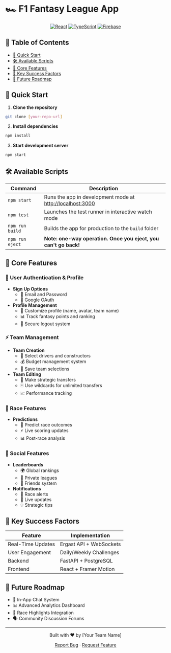 # 🏎️ F1 Fantasy League App

<div align="center">

[![React](https://img.shields.io/badge/React-20232A?style=for-the-badge&logo=react&logoColor=61DAFB)](https://reactjs.org/)
[![TypeScript](https://img.shields.io/badge/TypeScript-007ACC?style=for-the-badge&logo=typescript&logoColor=white)](https://www.typescriptlang.org/)
[![Firebase](https://img.shields.io/badge/Firebase-FFCA28?style=for-the-badge&logo=firebase&logoColor=black)](https://firebase.google.com/)

</div>

## 📑 Table of Contents
- [🚀 Quick Start](#quick-start)
- [🛠️ Available Scripts](#available-scripts)
- [🎯 Core Features](#core-features)
- [🔑 Key Success Factors](#key-success-factors)
- [🔮 Future Roadmap](#future-roadmap)

## 🚀 Quick Start

1. **Clone the repository**
```bash
git clone [your-repo-url]
```

2. **Install dependencies**
```bash
npm install
```

3. **Start development server**
```bash
npm start
```

## 🛠️ Available Scripts

| Command | Description |
|---------|-------------|
| `npm start` | Runs the app in development mode at [http://localhost:3000](http://localhost:3000) |
| `npm test` | Launches the test runner in interactive watch mode |
| `npm run build` | Builds the app for production to the `build` folder |
| `npm run eject` | **Note: one-way operation. Once you eject, you can't go back!** |

## 🎯 Core Features

### 👤 User Authentication & Profile
- **Sign Up Options**
  - 📧 Email and Password
  - 🔑 Google OAuth
- **Profile Management**
  - 🎨 Customize profile (name, avatar, team name)
  - 📊 Track fantasy points and ranking
  - 🚪 Secure logout system

### ⚡ Team Management
- **Team Creation** 
  - 🏃 Select drivers and constructors
  - 💰 Budget management system
  - 💾 Save team selections
- **Team Editing**
  - 🔄 Make strategic transfers
  - 🃏 Use wildcards for unlimited transfers
  - 📈 Performance tracking

### 🏁 Race Features
- **Predictions**
  - 🎯 Predict race outcomes
  - ⚡ Live scoring updates
  - 📊 Post-race analysis

### 🌟 Social Features
- **Leaderboards**
  - 🌍 Global rankings
  - 👥 Private leagues
  - 🤝 Friends system
- **Notifications**
  - 🔔 Race alerts
  - 📱 Live updates
  - 💡 Strategic tips

## 🔑 Key Success Factors

<div align="center">

| Feature | Implementation |
|---------|---------------|
| Real-Time Updates | Ergast API + WebSockets |
| User Engagement | Daily/Weekly Challenges |
| Backend | FastAPI + PostgreSQL |
| Frontend | React + Framer Motion |

</div>

## 🔮 Future Roadmap

- 💭 In-App Chat System
- 📊 Advanced Analytics Dashboard
- 🎥 Race Highlights Integration
- 🗣️ Community Discussion Forums

---

<div align="center">

Built with ❤️ by [Your Team Name]

[Report Bug](your-repo-url/issues) · [Request Feature](your-repo-url/issues)

</div>
